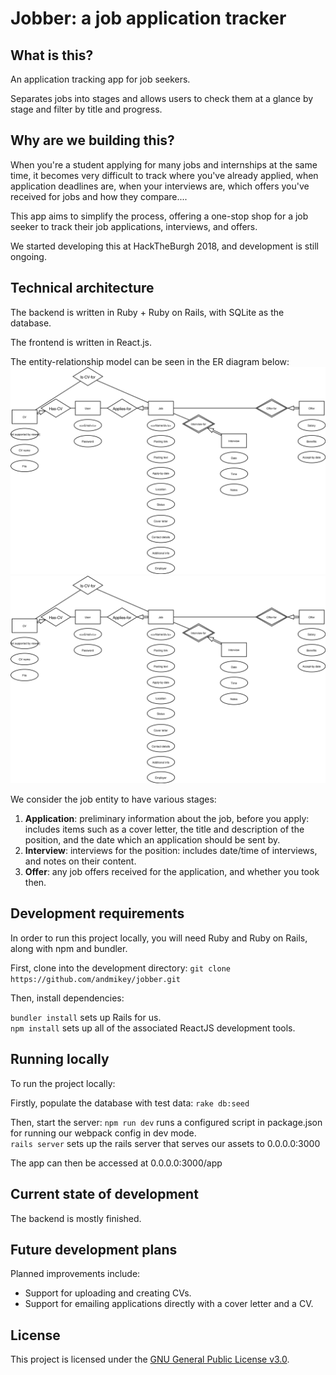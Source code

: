 # Jobber: a job application tracker
## What is this?
An application tracking app for job seekers.

Separates jobs into stages and allows users to check them at a glance by stage and filter by title and progress.

## Why are we building this?
When you're a student applying for many jobs and internships at the same time, it becomes very difficult to track where you've already applied, when application deadlines are, when your interviews are, which offers you've received for jobs and how they compare....

This app aims to simplify the process, offering a one-stop shop for a job seeker to track their job applications, interviews, and offers. 

We started developing this at HackTheBurgh 2018, and development is still ongoing.


## Technical architecture
The backend is written in Ruby + Ruby on Rails, with SQLite as the database.

The frontend is written in React.js.

The entity-relationship model can be seen in the ER diagram below:
![Jobber ER diagram](./info/Jobber.svg)
<img src="./info/Jobber.svg">

We consider the job entity to have various stages:
1. **Application**: preliminary information about the job, before you apply: includes items such as a cover letter, the title and description of the position, and the date which an application should be sent by.
2. **Interview**: interviews for the position: includes date/time of interviews, and notes on their content.
3. **Offer**: any job offers received for the application, and whether you took then. 


## Development requirements
In order to run this project locally, you will need Ruby and Ruby on Rails, along with npm and bundler.

First, clone into the development directory:
``` git clone https://github.com/andmikey/jobber.git ```

Then, install dependencies:

```bundler install``` sets up Rails for us.  
```npm install``` sets up all of the associated ReactJS development tools.  

## Running locally
To run the project locally:

Firstly, populate the database with test data:
```rake db:seed```

Then, start the server:
```npm run dev``` runs a configured script in package.json for running our webpack config in dev mode.  
```rails server``` sets up the rails server that serves our assets to 0.0.0.0:3000

The app can then be accessed at 0.0.0.0:3000/app

## Current state of development
The backend is mostly finished.


## Future development plans
Planned improvements include:
- Support for uploading and creating CVs.
- Support for emailing applications directly with a cover letter and a CV.


## License
This project is licensed under the [GNU General Public License v3.0](https://www.gnu.org/licenses/gpl-3.0.en.html).




